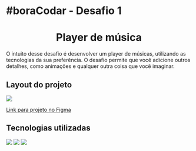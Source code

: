 # #boraCodar - Desafio 1

<h1 align="center">Player de música</h1>

<p>O intuito desse desafio é desenvolver um player de músicas, utilizando as tecnologias da sua preferência. O desafio permite que você adicione outros detalhes, como animações e qualquer outra coisa que você imaginar.</p>


<h2>Layout do projeto</h2>
<img src="https://boracodar.dev/_next/image?url=https%3A%2F%2Fmedia.graphassets.com%2FUMoCQlhbQO2UOWfVpQj6&w=750&q=75">

<a href="https://www.figma.com/file/zjjHuk9Ki9SVkU1sYwhnKG/boraCodar-Desafio-1-Copy?fuid=1176959223807510692">Link para projeto no Figma</a>

<h2>Tecnologias utilizadas</h2>
<img src="https://img.shields.io/badge/HTML5-E34F26?style=for-the-badge&logo=html5&logoColor=white">
<img src="https://img.shields.io/badge/CSS3-1572B6?style=for-the-badge&logo=css3&logoColor=white">
<img src="https://img.shields.io/badge/Git-E34F26?style=for-the-badge&logo=git&logoColor=white">
